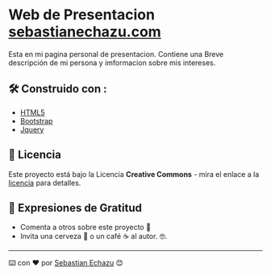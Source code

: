 # Web de Presentacion [sebastianechazu.com](https://sebastianechazu.com/)

Esta en mi pagina personal de presentacion. Contiene una Breve descripción de mi persona y imformacion sobre mis intereses. 

## 🛠️ Construido con :

* [HTML5](https://developer.mozilla.org/es/docs/HTML/HTML5) 
* [Bootstrap](https://getbootstrap.com/) 
* [Jquery](https://jquery.com/) 

## 📄 Licencia 

Este proyecto está bajo la Licencia **Creative Commons** - mira el enlace a la [licencia](http://creativecommons.org/licenses/by/4.0/ ) para detalles.

## 🎁 Expresiones de Gratitud 

* Comenta a otros sobre este proyecto 📢
* Invita una cerveza 🍺 o un café ☕ al autor.  🤓. 

---
⌨️ con ❤️ por [Sebastian Echazu](https://github.com/SebastianEchazu) 😊
